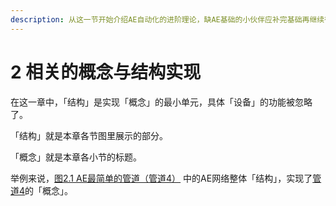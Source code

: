 ```yaml
---
description: 从这一节开始介绍AE自动化的进阶理论，缺AE基础的小伙伴应补完基础再继续往下看。
---
```


# 2 相关的概念与结构实现

在这一章中，「结构」是实现「概念」的最小单元，具体「设备」的功能被忽略了。

「结构」就是本章各节图里展示的部分。

「概念」就是本章各小节的标题。

举例来说，[图2.1 AE最简单的管道（管道4）](2.1-物品（数据）传输.md#guan-dao-de-shi-xian) 中的AE网络整体「结构」，实现了[管道4](2.1-物品（数据）传输.md#chuan-shu-he-guan-dao-de-ding-yi)的「概念」。
